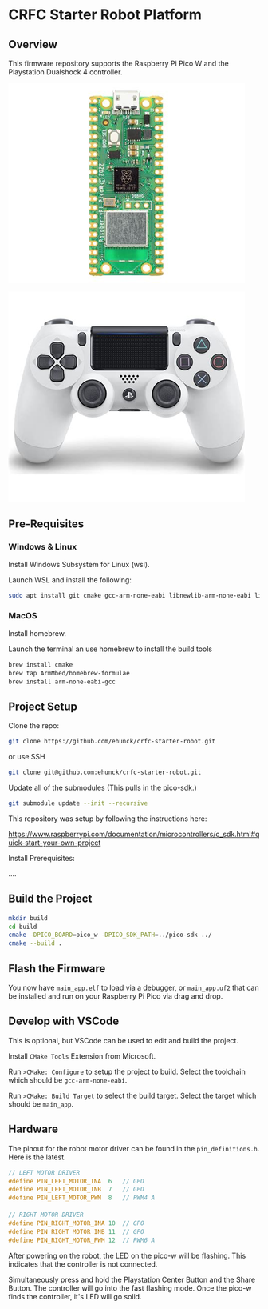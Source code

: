 # CRFC Starter Robot Platform

## Overview

This firmware repository supports the Raspberry Pi Pico W and the Playstation Dualshock 4 controller.

![pi_pico_w](documents/images/pi_pico_w.jpg)

![ds4](documents/images/ds4.jpg)

## Pre-Requisites

### Windows & Linux

Install Windows Subsystem for Linux (wsl).

Launch WSL and install the following:

```bash
sudo apt install git cmake gcc-arm-none-eabi libnewlib-arm-none-eabi libstdc++-arm-none-eabi-newlib
```

### MacOS

Install homebrew.

Launch the terminal an use homebrew to install the build tools

```bash
brew install cmake
brew tap ArmMbed/homebrew-formulae
brew install arm-none-eabi-gcc
```

## Project Setup

Clone the repo:

```bash
git clone https://github.com/ehunck/crfc-starter-robot.git
```

or use SSH

```bash
git clone git@github.com:ehunck/crfc-starter-robot.git
```

Update all of the submodules (This pulls in the pico-sdk.)

```bash
git submodule update --init --recursive
```

This repository was setup by following the instructions here:

https://www.raspberrypi.com/documentation/microcontrollers/c_sdk.html#quick-start-your-own-project

Install Prerequisites:

....

## Build the Project

```bash
mkdir build
cd build
cmake -DPICO_BOARD=pico_w -DPICO_SDK_PATH=../pico-sdk ../
cmake --build .
```

## Flash the Firmware

You now have `main_app.elf` to load via a debugger, or `main_app.uf2` that can be installed and run on your Raspberry Pi Pico via drag and drop.

## Develop with VSCode

This is optional, but VSCode can be used to edit and build the project.

Install `CMake Tools` Extension from Microsoft.

Run `>CMake: Configure` to setup the project to build.
Select the toolchain which should be `gcc-arm-none-eabi`.  

Run `>CMake: Build Target` to select the build target.
Select the target which should be `main_app`.


## Hardware

The pinout for the robot motor driver can be found in the `pin_definitions.h`. Here is the latest.

```c
// LEFT MOTOR DRIVER
#define PIN_LEFT_MOTOR_INA  6   // GPO
#define PIN_LEFT_MOTOR_INB  7   // GPO
#define PIN_LEFT_MOTOR_PWM  8   // PWM4 A 

// RIGHT MOTOR DRIVER
#define PIN_RIGHT_MOTOR_INA 10  // GPO
#define PIN_RIGHT_MOTOR_INB 11  // GPO
#define PIN_RIGHT_MOTOR_PWM 12  // PWM6 A 
```

After powering on the robot, the LED on the pico-w will be flashing.  This indicates that the controller is not connected.

Simultaneously press and hold the Playstation Center Button and the Share Button.  The controller will go into the fast flashing mode.  Once the pico-w finds the controller, it's LED will go solid.
